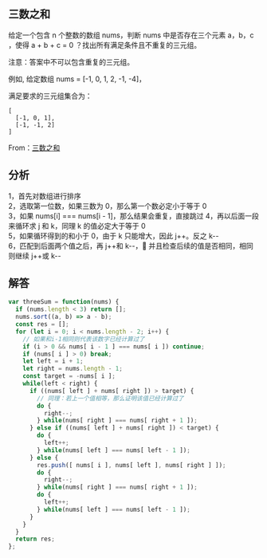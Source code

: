 ## 三数之和

给定一个包含 n 个整数的数组 nums，判断 nums 中是否存在三个元素 a，b，c ，使得 a + b + c = 0 ？找出所有满足条件且不重复的三元组。

注意：答案中不可以包含重复的三元组。

例如, 给定数组 nums = [-1, 0, 1, 2, -1, -4]，

满足要求的三元组集合为：

```
[
  [-1, 0, 1],
  [-1, -1, 2]
]
```  

From：[三数之和](https://leetcode-cn.com/problems/3sum/submissions/)

## 分析

1，首先对数组进行排序  
2，选取第一位数，如果三数为 0，那么第一个数必定小于等于 0  
3，如果 nums[i] === nums[i - 1]，那么结果会重复，直接跳过
4，再以后面一段来循环求 j 和 k，同理 k 的值必定大于等于 0  
5，如果循环得到的和小于 0，由于 k 只能增大，因此 j++。反之 k--  
6，匹配到后面两个值之后，再 j++和 k--， 并且检查后续的值是否相同，相同则继续 j++或 k--

## 解答

```javascript
var threeSum = function(nums) {
  if (nums.length < 3) return [];
  nums.sort((a, b) => a - b);
  const res = [];
  for (let i = 0; i < nums.length - 2; i++) {
    // 如果和i-1相同则代表该数字已经计算过了
    if (i > 0 && nums[ i - 1 ] === nums[ i ]) continue;
    if (nums[ i ] > 0) break;
    let left = i + 1;
    let right = nums.length - 1;
    const target = -nums[ i ];
    while(left < right) {
      if ((nums[ left ] + nums[ right ]) > target) {
        // 同理：若上一个值相等，那么证明该值已经计算过了
        do {
          right--;
        } while(nums[ right ] === nums[ right + 1 ]);
      } else if ((nums[ left ] + nums[ right ]) < target) {
        do {
          left++;
        } while(nums[ left ] === nums[ left - 1 ]);
      } else {
        res.push([ nums[ i ], nums[ left ], nums[ right ] ]);
        do {
          right--;
        } while(nums[ right ] === nums[ right + 1 ]);
        do {
          left++;
        } while(nums[ left ] === nums[ left - 1 ]);
      }
    }
  }
  return res;
};
```
